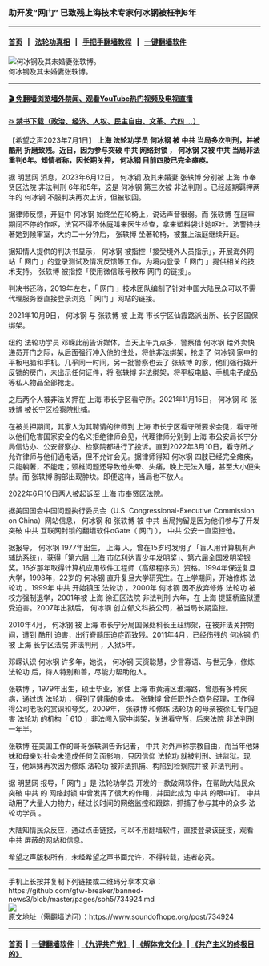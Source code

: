 ### 助开发“网门” 已致残上海技术专家何冰钢被枉判6年
------------------------

#### [首页](https://github.com/gfw-breaker/banned-news3/blob/master/README.md) &nbsp;&nbsp;|&nbsp;&nbsp; [法轮功真相](https://github.com/begood0513/basic/blob/master/README.md)  &nbsp;&nbsp;|&nbsp;&nbsp; [手把手翻墙教程](https://github.com/gfw-breaker/guides/wiki)  &nbsp;&nbsp;|&nbsp;&nbsp; [一键翻墙软件](https://github.com/gfw-breaker/nogfw/blob/master/README.md)  



<div><img alt="何冰钢及其未婚妻张轶博。" src="https://img.soundofhope.org/2023-07/1688211680590.jpg"/>
<br/><figcaption class="caption">
 何冰钢及其未婚妻张轶博。
</figcaption></div><hr/>

#### [ 🎬  免翻墙浏览墙外禁闻、观看YouTube热门视频及电视直播](https://github.com/gfw-breaker/HelloWorld)

#### [ 💥  禁书下载（政治、经济、人权、民主自由、文革、六四 ...）](https://github.com/gfw-breaker/books/blob/master/README.md)

<div><div class="Content__Wrapper sc-1bvya0-0 elmmKw article_body" data-checkusr="" itemprop="articleBody">
 <div id="post_place_1">
 </div>
 <p class="meta-top">
  <span class="meta">
   【希望之声2023年7月1日】
  </span>
  <strong>
   <ok href="/term/2303">
    上海
   </ok>
   <ok href="/term/1633">
    法轮功学员
   </ok>
   <ok href="/term/716729">
    何冰钢
   </ok>
   被
   <ok href="/term/1059">
    中共
   </ok>
   当局多次判刑，并被
   <ok href="/term/8379">
    酷刑
   </ok>
   折磨致残。近日，因为参与突破
   <ok href="/term/1059">
    中共
   </ok>
   <ok href="/term/15487">
    网络封锁
   </ok>
   ，
   <ok href="/term/716729">
    何冰钢
   </ok>
   又被
   <ok href="/term/1059">
    中共
   </ok>
   当局非法重判6年。知情者称，因长期关押，
   <ok href="/term/716729">
    何冰钢
   </ok>
   目前四肢已完全瘫痪。
  </strong>
 </p>
 <p>
  据
  <ok href="/term/28667">
   明慧网
  </ok>
  消息，2023年6月12日，
  <ok href="/term/716729">
   何冰钢
  </ok>
  及其未婚妻
  <ok href="/term/716726">
   张轶博
  </ok>
  分别被
  <ok href="/term/2303">
   上海
  </ok>
  市奉贤区法院
  <ok href="/term/9837">
   非法判刑
  </ok>
  6年和5年，这是
  <ok href="/term/716729">
   何冰钢
  </ok>
  第三次被
  <ok href="/term/9837">
   非法判刑
  </ok>
  。已经超期羁押两年的
  <ok href="/term/716729">
   何冰钢
  </ok>
  不服判决再次上诉，但被驳回。
 </p>
 <p>
  据律师反馈，开庭中
  <ok href="/term/716729">
   何冰钢
  </ok>
  始终坐在轮椅上，说话声音很弱。而
  <ok href="/term/716726">
   张轶博
  </ok>
  在庭审期间不停的作呕，法官不得不休庭叫来医生检查，拿来塑料袋让她呕吐。法警搀扶著她到候审室，大约二十分钟后，
  <ok href="/term/716726">
   张轶博
  </ok>
  坐著轮椅，被推上法庭继续开庭。
 </p>
 <p>
  据知情人提供的判决书显示，
  <ok href="/term/716729">
   何冰钢
  </ok>
  被指控「接受境外人员指示」，开展海外网站「
  <ok href="/term/569720">
   网门
  </ok>
  」的登录测试及情况反馈等工作，为境内登录「
  <ok href="/term/569720">
   网门
  </ok>
  」提供相关的技术支持。
  <ok href="/term/716726">
   张轶博
  </ok>
  被指控「使用微信账号散布
  <ok href="/term/569720">
   网门
  </ok>
  的链接」。
 </p>
 <p>
  判决书还称，2019年左右，「
  <ok href="/term/569720">
   网门
  </ok>
  」技术团队编制了针对中国大陆民众可以不需代理服务器直接登录浏览「
  <ok href="/term/569720">
   网门
  </ok>
  」网站的链接。
 </p>
 <p>
  2021年10月9日，
  <ok href="/term/716729">
   何冰钢
  </ok>
  与
  <ok href="/term/716726">
   张轶博
  </ok>
  被
  <ok href="/term/2303">
   上海
  </ok>
  市长宁区仙霞路派出所、长宁区国保绑架。
 </p>
 <p>
  纽约
  <ok href="/term/1633">
   法轮功学员
  </ok>
  邓嵘此前告诉媒体，当天上午九点多，警察借
  <ok href="/term/716729">
   何冰钢
  </ok>
  给外卖快递员开门之际，从后面强行冲入他的住处，将他非法绑架，抢走了
  <ok href="/term/716729">
   何冰钢
  </ok>
  家中的平板电脑和手机。几乎同一时间，另一批警察也去了
  <ok href="/term/716726">
   张轶博
  </ok>
  的家，他们强行撬开反锁的房门，未出示任何证件，将
  <ok href="/term/716726">
   张轶博
  </ok>
  非法绑架，将平板电脑、手机电子成品等私人物品全部抢走。
 </p>
 <p>
  之后两个人被非法关押在
  <ok href="/term/2303">
   上海
  </ok>
  市长宁区看守所。2021年11月15日，
  <ok href="/term/716729">
   何冰钢
  </ok>
  和
  <ok href="/term/716726">
   张轶博
  </ok>
  被长宁区检察院批捕。
 </p>
 <p>
  在被关押期间，其家人为其聘请的律师到
  <ok href="/term/2303">
   上海
  </ok>
  市长宁区看守所要求会见，看守所以他们危害国家安全的名义拒绝律师会见，代理律师分别到
  <ok href="/term/2303">
   上海
  </ok>
  市公安局长宁分局信访办、公安督察办、检察院都进行了投诉。直到2022年3月10日，看守所才允许律师与他们通电话，但不允许会见。据律师得知
  <ok href="/term/716729">
   何冰钢
  </ok>
  四肢已经完全瘫痪，只能躺著，不能走；颈椎问题还导致他头晕、头痛，晚上无法入睡，甚至大小便失禁。而
  <ok href="/term/716726">
   张轶博
  </ok>
  胸部出现肿块。即便这样，当局也不放人。
 </p>
 <p>
  2022年6月10日两人被起诉至
  <ok href="/term/2303">
   上海
  </ok>
  市奉贤区法院。
 </p>
 <p>
  据美国国会中国问题执行委员会（U.S. Congressional-Executive Commission on China）网站信息，
  <ok href="/term/716729">
   何冰钢
  </ok>
  和
  <ok href="/term/716726">
   张轶博
  </ok>
  被
  <ok href="/term/1059">
   中共
  </ok>
  当局拘留是因为他们参与了开发突破
  <ok href="/term/1059">
   中共
  </ok>
  互联网封锁的翻墙软件oGate（
  <ok href="/term/569720">
   网门
  </ok>
  ），
  <ok href="/term/1059">
   中共
  </ok>
  公安一直监控他。
 </p>
 <p>
  据报导，
  <ok href="/term/716729">
   何冰钢
  </ok>
  1977年出生，
  <ok href="/term/2303">
   上海
  </ok>
  人，曾在15岁时发明了「盲人用计算机有声辅助系统」，获得「第六届
  <ok href="/term/2303">
   上海
  </ok>
  市亿利达青少年发明奖」、第六届全国发明奖银奖。16岁那年取得计算机应用软件工程师（高级程序员）资格。1994年保送复旦大学，1998年，22岁的
  <ok href="/term/716729">
   何冰钢
  </ok>
  直升复旦大学研究生。在上学期间，开始修炼
  <ok href="/term/968">
   法轮功
  </ok>
  。1999年
  <ok href="/term/1059">
   中共
  </ok>
  开始镇压
  <ok href="/term/968">
   法轮功
  </ok>
  ，2000年
  <ok href="/term/716729">
   何冰钢
  </ok>
  因不放弃修炼
  <ok href="/term/968">
   法轮功
  </ok>
  被校方强制退学，2001年被
  <ok href="/term/2303">
   上海
  </ok>
  徐汇区法院
  <ok href="/term/9837">
   非法判刑
  </ok>
  六年，在
  <ok href="/term/2303">
   上海
  </ok>
  提篮桥监狱遭受迫害。2007年出狱后，
  <ok href="/term/716729">
   何冰钢
  </ok>
  创立郁文科技公司，被当局长期监控。
 </p>
 <p>
  2010年4月，
  <ok href="/term/716729">
   何冰钢
  </ok>
  被
  <ok href="/term/2303">
   上海
  </ok>
  市长宁分局国保处科长王珏绑架，在被非法关押期间，遭到
  <ok href="/term/8379">
   酷刑
  </ok>
  迫害，出行脊髓压迫症而致残。2011年4月，已经伤残的
  <ok href="/term/716729">
   何冰钢
  </ok>
  仍被
  <ok href="/term/2303">
   上海
  </ok>
  长宁区法院
  <ok href="/term/9837">
   非法判刑
  </ok>
  ，入狱5年。
 </p>
 <p>
  邓嵘认识
  <ok href="/term/716729">
   何冰钢
  </ok>
  许多年，她说，
  <ok href="/term/716729">
   何冰钢
  </ok>
  天资聪慧，少言寡语、与世无争，修炼
  <ok href="/term/968">
   法轮功
  </ok>
  后，待人特别和善，尽能力帮助他人。
 </p>
 <p>
  <ok href="/term/716726">
   张轶博
  </ok>
  ，1979年出生，硕士毕业，家住
  <ok href="/term/2303">
   上海
  </ok>
  市黄浦区淮海路，曾患有多种疾病，通过炼
  <ok href="/term/968">
   法轮功
  </ok>
  ，得到了健康的身体。
  <ok href="/term/716726">
   张轶博
  </ok>
  曾任职外企商务经理，工作得得公司老板的赏识和夸奖。2009年，
  <ok href="/term/716726">
   张轶博
  </ok>
  和修炼
  <ok href="/term/968">
   法轮功
  </ok>
  的母亲被徐汇专门迫害
  <ok href="/term/968">
   法轮功
  </ok>
  的机构「
  <ok href="/term/11795">
   610
  </ok>
  」非法闯入家中绑架，关进看守所，后来法院
  <ok href="/term/9837">
   非法判刑
  </ok>
  一年半。
 </p>
 <p>
  <ok href="/term/716726">
   张轶博
  </ok>
  在美国工作的哥哥张轶渊告诉记者，
  <ok href="/term/1059">
   中共
  </ok>
  对外声称宗教自由，而当年他妹妹和母亲对社会未造成任何负面影响，只因信仰
  <ok href="/term/968">
   法轮功
  </ok>
  就被判刑、进监狱。现在，他妹妹再次因为修炼
  <ok href="/term/968">
   法轮功
  </ok>
  被非法抓捕、构陷到检察院并被
  <ok href="/term/9837">
   非法判刑
  </ok>
  。
 </p>
 <p>
  据
  <ok href="/term/28667">
   明慧网
  </ok>
  报导，「
  <ok href="/term/569720">
   网门
  </ok>
  」是
  <ok href="/term/1633">
   法轮功学员
  </ok>
  开发的一款破网软件，在帮助大陆民众突破
  <ok href="/term/1059">
   中共
  </ok>
  的
  <ok href="/term/15487">
   网络封锁
  </ok>
  中曾发挥了很大的作用，并因此成为
  <ok href="/term/1059">
   中共
  </ok>
  的眼中钉。
  <ok href="/term/1059">
   中共
  </ok>
  动用了大量人力物力，经过长时间的网络监控和跟踪，抓捕了参与其中的众多
  <ok href="/term/1633">
   法轮功学员
  </ok>
  。
 </p>
 <p>
  大陆知情民众反应，通过点击链接，可以不用翻墙软件，直接登录该链接，观看
  <ok href="/term/1059">
   中共
  </ok>
  屏蔽的网站和信息。
 </p>
 <p class="meta-btm">
  希望之声版权所有，未经希望之声书面允许，不得转载，违者必究。
 </p>
</div>
</div>
<hr/>
手机上长按并复制下列链接或二维码分享本文章：<br/>
https://github.com/gfw-breaker/banned-news3/blob/master/pages/soh5/734924.md <br/>
<a href='https://github.com/gfw-breaker/banned-news3/blob/master/pages/soh5/734924.md'><img src='https://github.com/gfw-breaker/banned-news3/blob/master/pages/soh5/734924.md.png'/></a> <br/>
原文地址（需翻墙访问）：https://www.soundofhope.org/post/734924


------------------------
#### [首页](https://github.com/gfw-breaker/banned-news3/blob/master/README.md) &nbsp;|&nbsp; [一键翻墙软件](https://github.com/gfw-breaker/nogfw/blob/master/README.md) &nbsp;| [《九评共产党》](https://github.com/gfw-breaker/9ping.md/blob/master/README.md#九评之一评共产党是什么) | [《解体党文化》](https://github.com/gfw-breaker/jtdwh.md/blob/master/README.md) | [《共产主义的终极目的》](https://github.com/gfw-breaker/gczydzjmd.md/blob/master/README.md)


<img src='http://gfw-breaker.win/banned-news3/pages/soh5/734924.md' width='0px' height='0px'/>